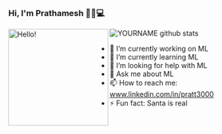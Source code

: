 <!--
**pratt3000/pratt3000** is a ✨ _special_ ✨ repository because its `README.md` (this file) appears on your GitHub profile.
-->
### Hi, I'm Prathamesh 👋🏾💻

<img align="left" src="https://raw.githubusercontent.com/pratt3000/pratt3000/master/sher.gif"  width="200" height="195" alt="Hello!">

![YOURNAME github stats](https://github-readme-stats.vercel.app/api?username=pratt3000&show_icons=true&hide_border=true)


- 🔭 I’m currently working on ML 
- 🌱 I’m currently learning ML
- 🤔 I’m looking for help with ML
- 💬 Ask me about ML
- 📫 How to reach me: www.linkedin.com/in/pratt3000
- ⚡ Fun fact: Santa is real
